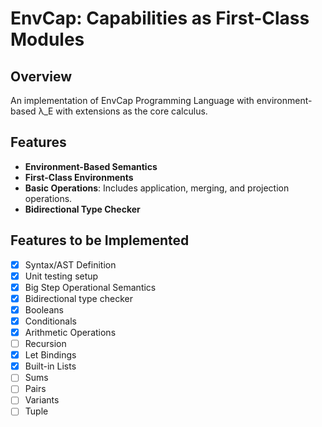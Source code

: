 # EnvCap: Capabilities as First-Class Modules

## Overview

An implementation of EnvCap Programming Language with environment-based λ_E with extensions as the core calculus.

## Features

- **Environment-Based Semantics**
- **First-Class Environments**
- **Basic Operations**: Includes application, merging, and projection operations.
- **Bidirectional Type Checker**

## Features to be Implemented

- [x] Syntax/AST Definition
- [x] Unit testing setup
- [x] Big Step Operational Semantics
- [x] Bidirectional type checker
- [x] Booleans
- [x] Conditionals
- [x] Arithmetic Operations
- [ ] Recursion
- [x] Let Bindings
- [x] Built-in Lists
- [ ] Sums
- [ ] Pairs
- [ ] Variants
- [ ] Tuple
<!-- ## Contributing

Contributions are welcome! Please open an issue or submit a pull request.

## License

This project is licensed under the MIT License. See the [LICENSE](LICENSE) file for details. -->
